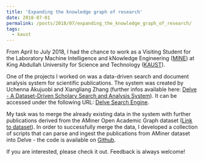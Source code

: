 ```yaml
---
title: 'Expanding the knowledge graph of research'
date: 2018-07-01
permalink: /posts/2018/07/expanding_the_knowledge_graph_of_research/
tags:
  - kaust
---
```

From April to July 2018, I had the chance to work as a Visiting Student for the Laboratory Machine Intelligence and kNowledge Engineering ([MINE](https://mine.kaust.edu.sa/Pages/Home.aspx)) at King Abdullah University for Science and Technology ([KAUST](https://www.kaust.edu.sa/en)).

One of the projects I worked on was a data-driven search and document analysis system for scientific publications. The system was created by Uchenna Akujuobi and Xiangliang Zhang (further infos available here: [Delve - A Dataset-Driven Scholary Search and Analysis System](http://www.kdd.org/exploration_files/19-2-Article4.pdf)). It can be accessed under the following URL: [Delve Search Engine](https://delve.kaust.edu.sa).

My task was to merge the already existing data in the system with further publications derived from the AMiner Open Academic Graph dataset ([Link to dataset](https://aminer.org/open-academic-graph)). In order to successfully merge the data, I developed a collection of scripts that can parse and ingest the publications from AMiner dataset into Delve - the code is available on [Github](https://github.com/Bachfischer/Delve-Data_Ingestion). 

If you are interested, please check it out. Feedback is always welcome! 